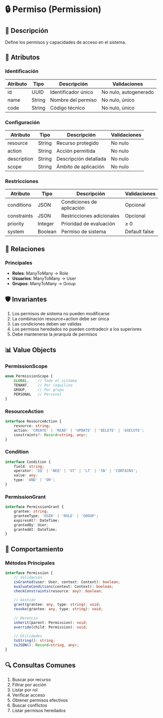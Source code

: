# 🔒 Permiso (Permission)

## 📝 Descripción
Define los permisos y capacidades de acceso en el sistema.

## 🔑 Atributos

### Identificación
| Atributo | Tipo | Descripción | Validaciones |
|----------|------|-------------|--------------|
| id | UUID | Identificador único | No nulo, autogenerado |
| name | String | Nombre del permiso | No nulo, único |
| code | String | Código técnico | No nulo, único |

### Configuración
| Atributo | Tipo | Descripción | Validaciones |
|----------|------|-------------|--------------|
| resource | String | Recurso protegido | No nulo |
| action | String | Acción permitida | No nulo |
| description | String | Descripción detallada | No nulo |
| scope | String | Ámbito de aplicación | No nulo |

### Restricciones
| Atributo | Tipo | Descripción | Validaciones |
|----------|------|-------------|--------------|
| conditions | JSON | Condiciones de aplicación | Opcional |
| constraints | JSON | Restricciones adicionales | Opcional |
| priority | Integer | Prioridad de evaluación | ≥ 0 |
| system | Boolean | Permiso de sistema | Default false |

## 🔄 Relaciones

### Principales
- **Roles**: ManyToMany → Role
- **Usuarios**: ManyToMany → User
- **Grupos**: ManyToMany → Group

## 🛡️ Invariantes
1. Los permisos de sistema no pueden modificarse
2. La combinación resource+action debe ser única
3. Las condiciones deben ser válidas
4. Los permisos heredados no pueden contradecir a los superiores
5. Debe mantenerse la jerarquía de permisos

## 📊 Value Objects

### PermissionScope
```typescript
enum PermissionScope {
    GLOBAL,    // Todo el sistema
    TENANT,    // Por inquilino
    GROUP,     // Por grupo
    PERSONAL   // Personal
}
```

### ResourceAction
```typescript
interface ResourceAction {
    resource: string;
    action: 'CREATE' | 'READ' | 'UPDATE' | 'DELETE' | 'EXECUTE';
    constraints?: Record<string, any>;
}
```

### Condition
```typescript
interface Condition {
    field: string;
    operator: 'EQ' | 'NEQ' | 'GT' | 'LT' | 'IN' | 'CONTAINS';
    value: any;
    type: 'AND' | 'OR';
}
```

### PermissionGrant
```typescript
interface PermissionGrant {
    grantee: string;
    granteeType: 'USER' | 'ROLE' | 'GROUP';
    expiresAt?: DateTime;
    grantedBy: User;
    grantedAt: DateTime;
}
```

## 🎯 Comportamiento

### Métodos Principales
```typescript
interface Permission {
    // Validación
    isGranted(user: User, context: Context): boolean;
    evaluateConditions(context: Context): boolean;
    checkConstraints(resource: any): boolean;
    
    // Gestión
    grant(grantee: any, type: string): void;
    revoke(grantee: any, type: string): void;
    
    // Herencia
    inherit(parent: Permission): void;
    override(child: Permission): void;
    
    // Utilidades
    toString(): string;
    toJSON(): Record<string, any>;
}
```

## 🔍 Consultas Comunes
1. Buscar por recurso
2. Filtrar por acción
3. Listar por rol
4. Verificar acceso
5. Obtener permisos efectivos
6. Buscar conflictos
7. Listar permisos heredados
